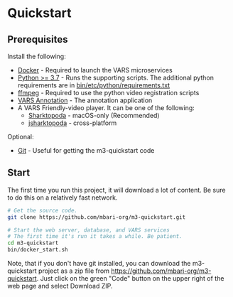 # Quickstart

## Prerequisites

Install the following:

- [Docker](https://www.docker.com) - Required to launch the VARS microservices
- [Python >= 3.7](https://www.python.org) - Runs the supporting scripts. The additional python requirements are in [bin/etc/python/requirements.txt](requirements.txt)
- [ffmpeg](https://ffmpeg.org) - Required to use the python video registration scripts
- [VARS Annotation](https://github.com/mbari-org/vars-annotation/releases) - The annotation application
- A VARS Friendly-video player. It can be one of the following:
  - [Sharktopoda](https://github.com/mbari-org/Sharktopoda/releases) - macOS-only (Recommended)
  - [jsharktopoda](https://github.com/mbari-org/jsharktopoda/releases) - cross-platform

Optional:

- [Git](https://git-scm.com/) - Useful for getting the m3-quickstart code

## Start

The first time you run this project, it will download a lot of content. Be sure to do this on a relatively fast network.

```sh
# Get the source code.
git clone https://github.com/mbari-org/m3-quickstart.git  

# Start the web server, database, and VARS services
# The first time it's run it takes a while. Be patient.
cd m3-quickstart
bin/docker_start.sh
```

Note, that if you don't have git installed, you can download the m3-quickstart project as a zip file from <https://github.com/mbari-org/m3-quickstart>. Just click on the green "Code" button on the upper right of the web page and select Download ZIP.

